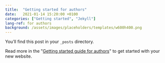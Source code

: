 ```yaml
---
title:  "Getting started for authors"
date:   2021-01-14 15:20:00 +0100
categories: ["Getting started", "Jekyll"]
lang-ref: for authors
background: /assets/images/placeholders/templates/w600h400.png
---
```

You’ll find this post in your `_posts` directory.

Read more in the "[Getting started guide for authors](https://github.com/gbif/hosted-portals/blob/main/getting-started/for-authors.md)" to get started with your new website.